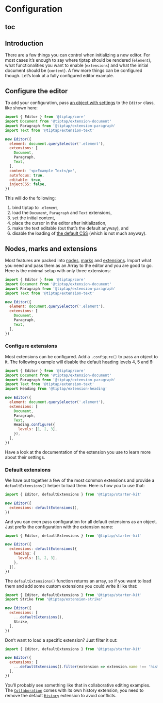 # Configuration

## toc

## Introduction
There are a few things you can control when initializing a new editor. For most cases it’s enough to say where tiptap should be rendered (`element`), what functionalities you want to enable (`extensions`) and what the initial document should be (`content`). A few more things can be configured though. Let’s look at a fully configured editor example.

## Configure the editor
To add your configuration, pass [an object with settings](/api/editor) to the `Editor` class, like shown here:

```js
import { Editor } from '@tiptap/core'
import Document from '@tiptap/extension-document'
import Paragraph from '@tiptap/extension-paragraph'
import Text from '@tiptap/extension-text'

new Editor({
  element: document.querySelector('.element'),
  extensions: [
    Document,
    Paragraph,
    Text,
  ],
  content: '<p>Example Text</p>',
  autofocus: true,
  editable: true,
  injectCSS: false,
})
```

This will do the following:

1. bind tiptap to `.element`,
2. load the `Document`, `Paragraph` and `Text` extensions,
3. set the initial content,
4. place the cursor in the editor after initialization,
5. make the text editable (but that’s the default anyway), and
6. disable the loading of [the default CSS](https://github.com/ueberdosis/tiptap/tree/main/packages/core/src/style.ts) (which is not much anyway).

## Nodes, marks and extensions
Most features are packed into [nodes](/api/nodes), [marks](/api/marks) and [extensions](/api/extensions). Import what you need and pass them as an Array to the editor and you are good to go. Here is the minimal setup with only three extensions:

```js
import { Editor } from '@tiptap/core'
import Document from '@tiptap/extension-document'
import Paragraph from '@tiptap/extension-paragraph'
import Text from '@tiptap/extension-text'

new Editor({
  element: document.querySelector('.element'),
  extensions: [
    Document,
    Paragraph,
    Text,
  ],
})
```

### Configure extensions
Most extensions can be configured. Add a `.configure()` to pass an object to it. The following example will disable the default heading levels 4, 5 and 6:

```js
import { Editor } from '@tiptap/core'
import Document from '@tiptap/extension-document'
import Paragraph from '@tiptap/extension-paragraph'
import Text from '@tiptap/extension-text'
import Heading from '@tiptap/extension-heading'

new Editor({
  element: document.querySelector('.element'),
  extensions: [
    Document,
    Paragraph,
    Text,
    Heading.configure({
      levels: [1, 2, 3],
    }),
  ],
})
```

Have a look at the documentation of the extension you use to learn more about their settings.

### Default extensions
We have put together a few of the most common extensions and provide a `defaultExtensions()` helper to load them. Here is how you to use that:

```js
import { Editor, defaultExtensions } from '@tiptap/starter-kit'

new Editor({
  extensions: defaultExtensions(),
})
```

And you can even pass configuration for all default extensions as an object. Just prefix the configuration with the extension name:

```js
import { Editor, defaultExtensions } from '@tiptap/starter-kit'

new Editor({
  extensions: defaultExtensions({
    heading: {
      levels: [1, 2, 3],
    },
  }),
})
```

The `defaultExtensions()` function returns an array, so if you want to load them and add some custom extensions you could write it like that:

```js
import { Editor, defaultExtensions } from '@tiptap/starter-kit'
import Strike from '@tiptap/extension-strike'

new Editor({
  extensions: [
    ...defaultExtensions(),
    Strike,
  ],
})
```

Don’t want to load a specific extension? Just filter it out:

```js
import { Editor, defaultExtensions } from '@tiptap/starter-kit'

new Editor({
  extensions: [
    ...defaultExtensions().filter(extension => extension.name !== 'history'),
  ],
})
```

You’ll probably see something like that in collaborative editing examples. The [`Collaboration`](/api/extensions/collaboration) comes with its own history extension, you need to remove the default [`History`](/api/extensions/history) extension to avoid conflicts.
